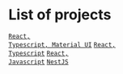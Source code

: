 # List of projects
<code>[React, Typescript, Material UI](https://github.com/matthew1232002/Test_Task)</code>
<code>[React, Typescript](https://github.com/matthew1232002/itrex-task)</code>
<code>[React, Javascript](https://github.com/matthew1232002/food-order-app)</code>
<code>[NestJS](https://github.com/matthew1232002/nest-project)</code>
